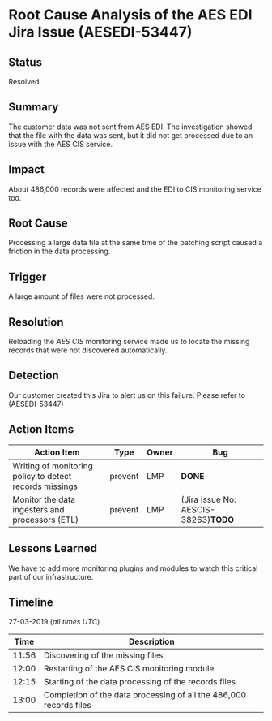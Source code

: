 # Root Cause Analysis of the AES EDI Jira Issue (AESEDI-53447)

## Status
Resolved

## Summary
The customer data was not sent from AES EDI. The investigation showed that the file with the data was sent, but it did not get processed due to an issue with the AES CIS service.

## Impact
About 486,000 records were affected and the EDI to CIS monitoring service too.

## Root Cause
Processing a large data file at the same time of the patching script caused a friction in the data processing.

## Trigger
A large amount of files were not processed.

## Resolution
Reloading the *AES CIS* monitoring service made us to locate the missing records that were not discovered automatically. 

## Detection
Our customer created this Jira to alert us on this failure. Please refer to (AESEDI-53447)

## Action Items
| Action Item | Type | Owner | Bug |
| ----------- | ---- | ----- | --- |
| Writing of monitoring policy to detect records missings | prevent | LMP | **DONE** |
| Monitor the data ingesters and processors (ETL) | prevent | LMP | (Jira Issue No: AESCIS-38263)**TODO** |

## Lessons Learned
We have to add more monitoring plugins and modules to watch this critical part of our infrastructure. 

## Timeline

27-03-2019 (*all times UTC*)

| Time  | Description |
| ----- | ----------- |
| 11:56 | Discovering of the missing files |
| 12:00 | Restarting of the AES CIS monitoring module |
| 12:15 | Starting of the data processing of the records files |
| 13:00 | Completion of the data processing of all the 486,000 records files |
